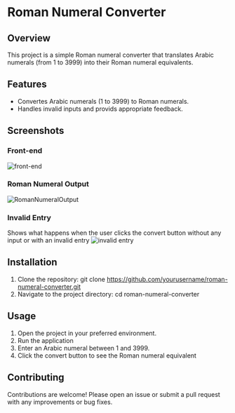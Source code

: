 # Roman Numeral Converter 

## Overview 
This project is a simple Roman numeral converter that translates Arabic numerals (from 1 to 3999) into
their Roman numeral equivalents.


## Features 
* Convertes Arabic numerals (1 to 3999) to Roman numerals.
* Handles invalid inputs and provids appropriate feedback.

## Screenshots
### Front-end 
![front-end](https://github.com/user-attachments/assets/c97c9615-d515-42d0-8ab3-a5bdaf961d5c)

### Roman Numeral Output
![RomanNumeralOutput](https://github.com/user-attachments/assets/5d559ac6-72e7-49d1-a78a-2ed4fb7b3074)

### Invalid Entry 
Shows what happens when the user clicks the convert button without any input or with an invalid entry 
![invalid entry](https://github.com/user-attachments/assets/bf611afe-5680-4ce3-bd37-fdce478c368f)


## Installation 
1. Clone the repository:
   git clone https://github.com/yourusername/roman-numeral-converter.git
2. Navigate to the project directory:
   cd roman-numeral-converter
## Usage
1. Open the project in your preferred environment.
2. Run the application
3. Enter an Arabic numeral between 1 and 3999.
4. Click the convert button to see the Roman numeral equivalent

## Contributing 
Contributions are welcome! Please open an issue or submit a pull request with any improvements or bug fixes. 








